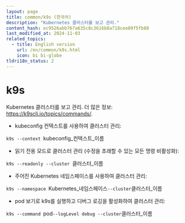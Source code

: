 ```yaml
---
layout: page
title: common/k9s (한국어)
description: "Kubernetes 클러스터를 보고 관리."
content_hash: ec9526abb767a635c8c3616b8a718cee09f5fb88
last_modified_at: 2024-11-03
related_topics:
  - title: English version
    url: /en/common/k9s.html
    icon: bi bi-globe
tldri18n_status: 2
---
```

# k9s

Kubernetes 클러스터를 보고 관리.
더 많은 정보: <https://k9scli.io/topics/commands/>.

- kubeconfig 컨텍스트를 사용하여 클러스터 관리:

`k9s --context `<span class="tldr-var badge badge-pill bg-dark-lm bg-white-dm text-white-lm text-dark-dm font-weight-bold">kubeconfig_컨텍스트_이름</span>

- 읽기 전용 모드로 클러스터 관리 (수정을 초래할 수 있는 모든 명령 비활성화):

`k9s --readonly --cluster `<span class="tldr-var badge badge-pill bg-dark-lm bg-white-dm text-white-lm text-dark-dm font-weight-bold">클러스터_이름</span>

- 주어진 Kubernetes 네임스페이스를 사용하여 클러스터 관리:

`k9s --namespace `<span class="tldr-var badge badge-pill bg-dark-lm bg-white-dm text-white-lm text-dark-dm font-weight-bold">Kubernetes_네임스페이스</span>` --cluster `<span class="tldr-var badge badge-pill bg-dark-lm bg-white-dm text-white-lm text-dark-dm font-weight-bold">클러스터_이름</span>

- pod 보기로 k9s를 실행하고 디버그 로깅을 활성화하여 클러스터 관리:

`k9s --command `<span class="tldr-var badge badge-pill bg-dark-lm bg-white-dm text-white-lm text-dark-dm font-weight-bold">pod</span>` --logLevel debug --cluster `<span class="tldr-var badge badge-pill bg-dark-lm bg-white-dm text-white-lm text-dark-dm font-weight-bold">클러스터_이름</span>
